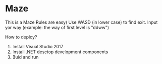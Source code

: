 # Maze
This is a Maze
Rules are easy)
Use WASD (in lower case) to find exit.
Input yor way (example: the way of first level is "ddww")

How to deploy?
1) Install Visual Studio 2017
2) Install .NET desctop development components
3) Buid and run
